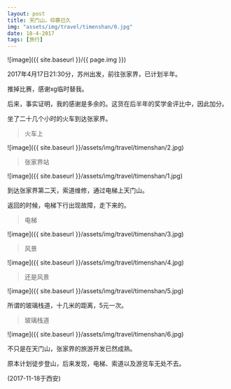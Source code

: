 ```yaml
---
layout: post
title: 天门山，仰慕已久
img: "assets/img/travel/timenshan/0.jpg"
date: 18-4-2017
tags: [旅行]
---
```


![image]({{ site.baseurl }}/{{ page.img }})

2017年4月17日21:30分，苏州出发，前往张家界，已计划半年。

推掉比赛，感谢xg临时替我。

后来，事实证明，我的感谢是多余的。这货在后半年的奖学金评比中，因此加分。

坐了二十几个小时的火车到达张家界。

> 火车上

![image]({{ site.baseurl }}/assets/img/travel/timenshan/2.jpg)

> 张家界站

![image]({{ site.baseurl }}/assets/img/travel/timenshan/1.jpg)

到达张家界第二天，索道维修，通过电梯上天门山。

返回的时候，电梯下行出现故障，走下来的。

> 电梯

![image]({{ site.baseurl }}/assets/img/travel/timenshan/3.jpg)

> 风景

![image]({{ site.baseurl }}/assets/img/travel/timenshan/4.jpg)

> 还是风景

![image]({{ site.baseurl }}/assets/img/travel/timenshan/5.jpg)

所谓的玻璃栈道，十几米的距离，5元一次。

> 玻璃栈道

![image]({{ site.baseurl }}/assets/img/travel/timenshan/6.jpg)

不只是在天门山，张家界的旅游开发已然成熟。

原本计划徒步登山，后来发现，电梯、索道以及游览车无处不去。

(2017-11-18于西安)






